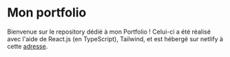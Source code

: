 # Mon portfolio

Bienvenue sur le repository dédié à mon Portfolio ! Celui-ci a été réalisé avec l'aide de React.js (en TypeScript), Tailwind, et est hébergé sur netlify à cette [adresse](https://clementcardon.netlify.app).
